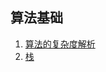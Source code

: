 ## 算法基础

1. [算法的复杂度解析](https://github.com/rywaroy/learn/tree/master/learn11/chapter1)
1. [栈](https://github.com/rywaroy/learn/tree/master/learn11/chapter2)